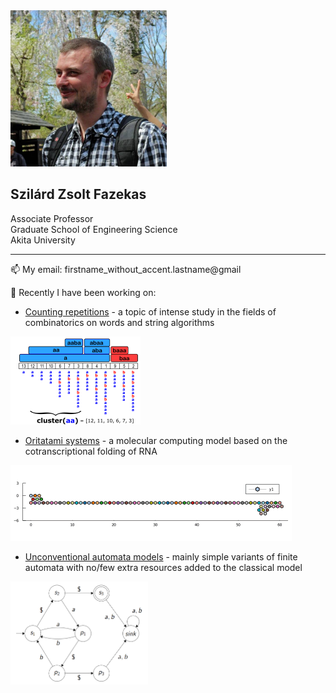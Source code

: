 <img src="/profile.jpg"  width="250" height="250">

## Szilárd Zsolt Fazekas
Associate Professor    
Graduate School of Engineering Science   
Akita University
________________


📫 My email: firstname_without_accent.lastname@gmail


🔭 Recently I have been working on:
- [Counting repetitions](/Squares.md)           - a topic of intense study in the fields of combinatorics on words and string algorithms
 <img src="/clusterEx2.png"  width="208" height="141">

- [Oritatami systems](/Oritatami.md)            - a molecular computing model based on the cotranscriptional folding of RNA
 <img src="/counter1kcrop.gif"  width="450" height="121">

- [Unconventional automata models](/Oneway.md)  - mainly simple variants of finite automata with no/few extra resources added to the classical model
 <img src="/owjfaEx.png"  width="220" height="165">




<!--
**szfazekas/szfazekas** is a ✨ _special_ ✨ repository because its `README.md` (this file) appears on your GitHub profile.

Here are some ideas to get you started:

- 🔭 I’m currently working on [Squares]
- 🌱 I’m currently learning ...
- 👯 I’m looking to collaborate on ...
- 🤔 I’m looking for help with ...
- 💬 Ask me about ...
- 📫 How to reach me: ...
- 😄 Pronouns: ...
- ⚡ Fun fact: ...
-->
